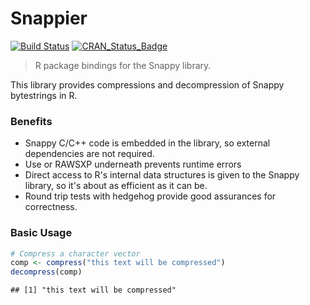 Snappier
========

[![Build Status](https://travis-ci.org/HuwCampbell/snappier.svg?branch=master)](https://travis-ci.org/HuwCampbell/snappier)
[![CRAN_Status_Badge](http://www.r-pkg.org/badges/version/snappier)](https://cran.r-project.org/package=snappier)

> R package bindings for the Snappy library.

This library provides compressions and decompression
of Snappy bytestrings in R.

### Benefits
* Snappy C/C++ code is embedded in the library, so external
  dependencies are not required.
* Use or RAWSXP underneath prevents runtime errors
* Direct access to R's internal data structures is given to the
  Snappy library, so it's about as efficient as it can be.
* Round trip tests with hedgehog provide good assurances
  for correctness.

### Basic Usage
```r
# Compress a character vector
comp <- compress("this text will be compressed")
decompress(comp)
```

```
## [1] "this text will be compressed"
```
